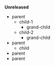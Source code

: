 **Unreleased**
* parent
  * child-1
    * grand-child
  * child-2
    * grand-child
* parent
  * child
* parent
* parent
